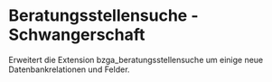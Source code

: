 Beratungsstellensuche - Schwangerschaft
=======================================

Erweitert die Extension bzga_beratungsstellensuche um einige neue Datenbankrelationen und Felder.